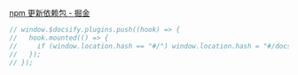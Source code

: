 [npm 更新依赖包 - 掘金](https://juejin.cn/post/6913833065647341581)

```js
// window.$docsify.plugins.push((hook) => {
//   hook.mounted(() => {
//     if (window.location.hash == "#/") window.location.hash = "#/docs/README.md";
//   });
// });
```
